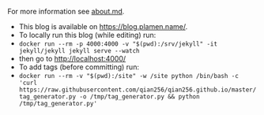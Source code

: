 For more information see [about.md](about.md).

- This blog is available on <https://blog.plamen.name/>.
- To locally run this blog (while editing) run:
 - `docker run --rm -p 4000:4000 -v "$(pwd):/srv/jekyll" -it jekyll/jekyll jekyll serve --watch`
 - then go to <http://localhost:4000/>
- To add tags (before committing) run:
 - `docker run --rm -v "$(pwd):/site" -w /site python /bin/bash -c 'curl https://raw.githubusercontent.com/qian256/qian256.github.io/master/tag_generator.py -o /tmp/tag_generator.py && python /tmp/tag_generator.py'`
